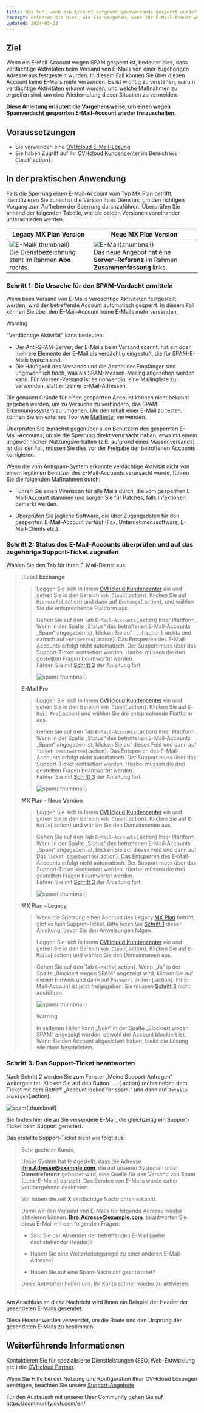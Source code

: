 ```yaml
---
title: Was tun, wenn ein Account aufgrund Spamversands gesperrt wurde?
excerpt: Erfahren Sie hier, wie Sie vorgehen, wenn Ihr E-Mail-Acount wegen Spamverdachts blockiert ist 
updated: 2024-05-23
---
```


## Ziel

Wenn ein E-Mail-Acoount wegen SPAM gesperrt ist, bedeutet dies, dass verdächtige Aktivitäten beim Versand von E-Mails von einer zugehörigen Adresse aus festgestellt wurden. In diesem Fall können Sie über diesen Account keine E-Mails mehr versenden. Es ist wichtig zu verstehen, warum verdächtige Aktivitäten erkannt wurden, und welche Maßnahmen zu ergreifen sind, um eine Wiederholung dieser Situation zu vermeiden.

**Diese Anleitung erläutert die Vorgehensweise, um einen wegen Spamverdacht gesperrten E-Mail-Account wieder freizuschalten.**

## Voraussetzungen

- Sie verwenden eine [OVHcloud E-Mail-Lösung](/links/web/emails).
- Sie haben Zugriff auf Ihr [OVHcloud Kundencenter](/links/manager) im Bereich `Web Cloud`{.action}.

## In der praktischen Anwendung <a name="instructions"></a>

Falls die Sperrung einen E-Mail-Account vom Typ MX Plan betrifft, identifizieren Sie zunächst die Version Ihres Dienstes, um den richtigen Vorgang zum Aufheben der Sperrung durchzuführen. Überprüfen Sie anhand der folgenden Tabelle, wie die beiden Versionen voneinander unterschieden werden.

|Legacy MX Plan Version|Neue MX Plan Version|
|---|---|
|![E-Mail](images/mxplan-starter-legacy-step1.png){.thumbnail}<br> Die Dienstbezeichnung steht im Rahmen **Abo** rechts.|![E-Mail](images/mxplan-starter-new-step1.png){.thumbnail}<br>Das neue Angebot hat eine **Server-Referenz** im Rahmen **Zusammenfassung** links.|

### Schritt 1: Die Ursache für den SPAM-Verdacht ermitteln <a name="step1"></a>

Wenn beim Versand von E-Mails verdächtige Aktivitäten festgestellt werden, wird der betreffende Account automatisch gesperrt. In diesem Fall können Sie über den E-Mail-Account keine E-Mails mehr versenden.

> [!warning]
>
> "Verdächtige Aktivität" kann bedeuten:
>
> - Der Anti-SPAM-Server, der E-Mails beim Versand scannt, hat ein oder mehrere Elemente der E-Mail als verdächtig eingestuft, die für SPAM-E-Mails typisch sind.
> - Die Häufigkeit des Versands und die Anzahl der Empfänger sind ungewöhnlich hoch, was als SPAM-Massen-Mailing angesehen werden kann. Für Massen-Versand ist es notwendig, eine Mailingliste zu verwenden, statt einzelner E-Mail-Adressen.
>
> Die genauen Gründe für einen gesperrten Account können nicht bekannt gegeben werden, um zu Versuche zu verhindern, das SPAM-Erkennungssystem zu umgehen. Um den Inhalt einer E-Mail zu testen, können Sie ein externes Tool wie [Mailtester](https://www.mail-tester.com/) verwenden.
>

Überprüfen Sie zunächst gegenüber allen Benutzern des gesperrten E-Mail-Accounts, ob sie die Sperrung direkt verursacht haben, etwa mit einem ungewöhnlichen Nutzungsverhalten (z.B. aufgrund eines Massenversands). Ist das der Fall, müssen Sie dies vor der Freigabe der betroffenen Accounts korrigieren.

Wenn die vom Antispam-System erkannte verdächtige Aktivität nicht von einem legitimen Benutzer des E-Mail-Accounts verursacht wurde, führen Sie die folgenden Maßnahmen durch:

- Führen Sie einen Virenscan für alle Mails durch, die vom gesperrten E-Mail-Account stammen und sorgen Sie für Patches, falls Infektionen bemerkt werden.

- Überprüfen Sie jegliche Software, die über Zugangsdaten für den gesperrten E-Mail-Account verfügt (Fax, Unternehmenssoftware, E-Mail-Clients etc.).

### Schritt 2: Status des E-Mail-Accounts überprüfen und auf das zugehörige Support-Ticket zugreifen <a name="step2"></a>

Wählen Sie den Tab für Ihren E-Mail-Dienst aus:

> [!tabs]
> **Exchange**
>>
>> Loggen Sie sich in Ihrem [OVHcloud Kundencenter](/links/manager) ein und gehen Sie in den Bereich `Web Cloud`{.action}. Klicken Sie auf `Microsoft`{.action} und dann auf `Exchange`{.action}, und wählen Sie die entsprechende Plattform aus.
>>
>> Gehen Sie auf den Tab `E-Mail-Accounts`{.action} Ihrer Plattform. Wenn in der Spalte „Status“ des betroffenen E-Mail-Accounts „Spam“ angegeben ist, klicken Sie auf `...`{.action} rechts und danach auf `Entsperren`{.action}. Das Entsperren des E-Mail-Accounts erfolgt nicht automatisch. Der Support muss über das Support-Ticket kontaktiert werden. Hierbei müssen die drei gestellten Fragen beantwortet werden.<br>
>> Fahren Sie mit [Schritt 3](#step3) der Anleitung fort.
>> 
>> ![spam](images/blocked-for-SPAM-01-01.png){.thumbnail}
>>
> **E-Mail Pro**
>>
>> Loggen Sie sich in Ihrem [OVHcloud Kundencenter](/links/manager) ein und gehen Sie in den Bereich `Web Cloud`{.action}. Klicken Sie auf `E-Mail Pro`{.action} und wählen Sie die entsprechende Plattform aus.
>>
>> Gehen Sie auf den Tab `E-Mail-Accounts`{.action} Ihrer Plattform. Wenn in der Spalte „Status“ des betroffenen E-Mail-Accounts „Spam“ angegeben ist, klicken Sie auf dieses Feld und dann auf `Ticket beantworten`{.action}. Das Entsperren des E-Mail-Accounts erfolgt nicht automatisch. Der Support muss über das Support-Ticket kontaktiert werden. Hierbei müssen die drei gestellten Fragen beantwortet werden. <br>
>> Fahren Sie mit [Schritt 3](#step3) der Anleitung fort.
>> 
>> ![spam](images/blocked-for-SPAM-01-02.png){.thumbnail}
>>
> **MX Plan - Neue Version**
>>
>> Loggen Sie sich in Ihrem [OVHcloud Kundencenter](/links/manager) ein und gehen Sie in den Bereich `Web Cloud`{.action}. Klicken Sie auf `E-Mails`{.action} und wählen Sie den Domainnamen aus.
>>
>> Gehen Sie auf den Tab `E-Mail-Accounts`{.action} Ihrer Plattform. Wenn in der Spalte „Status“ des betroffenen E-Mail-Accounts „Spam“ angegeben ist, klicken Sie auf dieses Feld und dann auf Das `Ticket beantworten`{.action}. Das Entsperren des E-Mail-Accounts erfolgt nicht automatisch. Der Support muss über das Support-Ticket kontaktiert werden. Hierbei müssen die drei gestellten Fragen beantwortet werden.<br>
>> Fahren Sie mit [Schritt 3](#step3) der Anleitung fort.
>>
>> ![spam](images/blocked-for-SPAM-01-03.png){.thumbnail}
>>
> **MX Plan - Legacy**
>>
>> Wenn die Sperrung einen Account des Legacy [MX Plan](#instructions) betrifft, gibt es kein Support-Ticket. Bitte lesen Sie [Schritt 1](#step1) dieser Anleitung, bevor Sie den Anweisungen folgen.
>>
>> Loggen Sie sich in Ihrem [OVHcloud Kundencenter](/links/manager) ein und gehen Sie in den Bereich `Web Cloud`{.action}. Klicken Sie auf `E-Mails`{.action} und wählen Sie den Domainnamen aus.
>>
>> Gehen Sie auf den Tab `E-Mails`{.action}. Wenn „Ja“ in der Spalte „Blockiert wegen SPAM“ angezeigt wird, klicken Sie auf diesen Hinweis und dann auf `Passwort ändern`{.action}. Ihr E-Mail-Account ist jetzt freigegeben. Sie müssen [Schritt 3](#step3) nicht ausführen.
>>
>> ![spam](images/blocked-for-SPAM-01-04.png){.thumbnail}
>>
>> > [!warning]
>> >
>> > In seltenen Fällen kann „Nein“ in der Spalte „Blockiert wegen SPAM“ angezeigt werden, obwohl der Account blockiert ist. Wenn Sie den Account abgesichert haben, bleibt die Lösung wie oben beschrieben.

### Schritt 3: Das Support-Ticket beantworten <a name="step3"></a>

Nach Schritt 2 werden Sie zum Fenster „Meine Support-Anfragen“ weitergeleitet. Klicken Sie auf den Button `...`{.action} rechts neben dem Ticket mit dem Betreff „Account locked for spam.“ und dann auf `Details anzeigen`{.action}.

![spam](images/blocked-for-SPAM-02.png){.thumbnail}

Sie finden hier die an Sie versendete E-Mail, die gleichzeitig ein Support-Ticket beim Support generiert.

Das erstellte Support-Ticket sieht wie folgt aus:

> 
> Sehr geehrter Kunde,
>
> Unser System hat festgestellt, dass die Adresse **Ihre.Adresse@example.com**, die auf unseren Systemen unter **Dienstreferenz** gehostet wird, eine Quelle für den Versand von Spam (Junk-E-Mails) darstellt.
> Das Senden von E-Mails wurde daher vorübergehend deaktiviert.
>
> Wir haben derzeit **X** verdächtige Nachrichten erkannt.
>
> Damit wir den Versand von E-Mails für folgende Adresse wieder aktivieren können: **Ihre.Adresse@example.com**,
> beantworten Sie diese E-Mail mit den folgenden Fragen:
>
> - Sind Sie der Absender der betreffenden E-Mail (siehe nachstehender Header)?
>
> - Haben Sie eine Weiterleitungsregel zu einer anderen E-Mail-Adresse?
>
> - Haben Sie auf eine Spam-Nachricht geantwortet?
> 
> Diese Antworten helfen uns, Ihr Konto schnell wieder zu aktivieren.
> <br>
> <br>
> 

Am Anschluss an diese Nachricht wird Ihnen ein Beispiel der Header der gesendeten E-Mails gesendet.

Diese Header werden verwendet, um die Route und den Ursprung der gesendeten E-Mails zu bestimmen.

## Weiterführende Informationen <a name="go-further"></a>

Kontaktieren Sie für spezialisierte Dienstleistungen (SEO, Web-Entwicklung etc.) die [OVHcloud Partner](https://partner.ovhcloud.com/de/directory/).

Wenn Sie Hilfe bei der Nutzung und Konfiguration Ihrer OVHcloud Lösungen benötigen, beachten Sie unsere [Support-Angebote](https://www.ovhcloud.com/de/support-levels/).

Für den Austausch mit unserer User Community gehen Sie auf <https://community.ovh.com/en/>.
